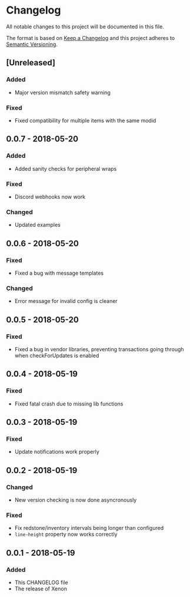 # Changelog
All notable changes to this project will be documented in this file.

The format is based on [Keep a Changelog](http://keepachangelog.com/en/1.0.0/)
and this project adheres to [Semantic Versioning](http://semver.org/spec/v2.0.0.html).

## [Unreleased]
### Added
- Major version mismatch safety warning

### Fixed
- Fixed compatibility for multiple items with the same modid

## 0.0.7 - 2018-05-20
### Added
- Added sanity checks for peripheral wraps

### Fixed
- Discord webhooks now work

### Changed
- Updated examples

## 0.0.6 - 2018-05-20
### Fixed
- Fixed a bug with message templates

### Changed
- Error message for invalid config is cleaner

## 0.0.5 - 2018-05-20
### Fixed
- Fixed a bug in vendor libraries, preventing transactions going through when checkForUpdates is enabled

## 0.0.4 - 2018-05-19
### Fixed
- Fixed fatal crash due to missing lib functions

## 0.0.3 - 2018-05-19
### Fixed
- Update notifications work properly

## 0.0.2 - 2018-05-19
### Changed
- New version checking is now done asyncronously

### Fixed
- Fix redstone/inventory intervals being longer than configured
- `line-height` property now works correctly

## 0.0.1 - 2018-05-19
### Added
- This CHANGELOG file
- The release of Xenon
